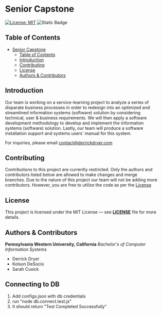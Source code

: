 # Senior Capstone

[![License: MIT](https://img.shields.io/badge/License-MIT-yellow.svg)](https://opensource.org/licenses/MIT)
![Static Badge](https://img.shields.io/badge/Project%20Tracker-Click%20Me-0000ff?link=https%3A%2F%2Fgithub.com%2Fusers%2Fderrickdryer%2Fprojects%2F5%2F)

## Table of Contents

- [Senior Capstone](#senior-capstone)
  - [Table of Contents](#table-of-contents)
  - [Introduction](#introduction)
  - [Contributing](#contributing)
  - [License](#license)
  - [Authors \& Contributors](#authors--contributors)

## Introduction

Our team is working on a service-learning project to analyze a series of disparate business processes in order to redesign into an optimized and streamlined information systems (software) solution by considering technical, user & business requirements. We will then apply a software development methodology to develop and implement the information systems (software) solution. Lastly, our team will produce a software installation support and systems users' manual for this system.

For inquiries, please email <contact@derrickdryer.com>

## Contributing

Contributions to this project are currently restricted. Only the authors and contributors listed below are allowed to make changes and merge branches. Due to the nature of this project our team will not be adding more contributors. However, you are free to utilize the code as per the [License](#license)

## License

This project is licensed under the MIT License — see **[LICENSE](https://github.com/derrickdryer/senior-capstone/blob/prod/LICENSE)** file for more details.

## Authors & Contributors

**Pennsylvania Western University, California**
*Bachelor's of Computer Information Systems*

- Derrick Dryer
- Kolson DeSocio
- Sarah Cusick

## Connecting to DB
1. Add configs.json with db credentials
2. run "node db.connect.test.js"
3. It should return "Test Completed Successfully"
